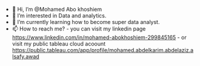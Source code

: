 - 👋 Hi, I’m @Mohamed Abo khoshiem
- 👀 I’m interested in Data and analytics.
- 🌱 I’m currently learning how to become super data analyst.
- 📫 How to reach me? 
       - you can visit my linkedin page <https://www.linkedin.com/in/mohamed-abokhoshiem-299845165>
       - or visit my public tableau cloud acoount <https://public.tableau.com/app/profile/mohamed.abdelkarim.abdelaziz.alsafy.awad>

<!---
Mokhoshiem/Mokhoshiem is a ✨ special ✨ repository because its `README.md` (this file) appears on your GitHub profile.
You can click the Preview link to take a look at your changes.
--->
